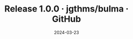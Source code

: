 ---
title: "Release 1.0.0 · jgthms/bulma · GitHub"
date: 2024-03-23
externalLink: https://github.com/jgthms/bulma/releases/tag/1.0.0
---